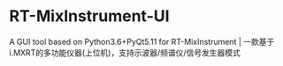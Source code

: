 # RT-MixInstrument-UI
A GUI tool based on Python3.6+PyQt5.11 for RT-MixInstrument | 一款基于i.MXRT的多功能仪器(上位机)，支持示波器/频谱仪/信号发生器模式
